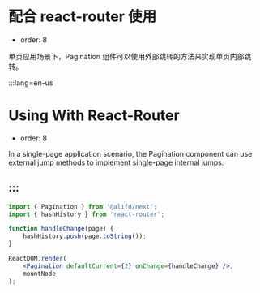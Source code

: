 # 配合 react-router 使用

-   order: 8

单页应用场景下，Pagination 组件可以使用外部跳转的方法来实现单页内部跳转。

:::lang=en-us
# Using With React-Router

-   order: 8

In a single-page application scenario, the Pagination component can use external jump methods to implement single-page internal jumps.

:::
---

````jsx
import { Pagination } from '@alifd/next';
import { hashHistory } from 'react-router';

function handleChange(page) {
    hashHistory.push(page.toString());
}

ReactDOM.render(
    <Pagination defaultCurrent={2} onChange={handleChange} />,
    mountNode
);
````
